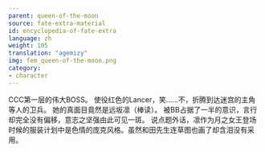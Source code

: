 ```yaml
---
parent: queen-of-the-moon
source: fate-extra-material
id: encyclopedia-of-fate-extra
language: zh
weight: 105
translation: "agemizy"
img: fem_queen-of-the-moon.png
category:
- character
---
```


CCC第一层的伟大BOSS。
使役红色的Lancer，笑……不，折腾到达迷宫的主角等人的卫兵。
她的真面目竟然是远坂凛（棒读）。
被BB占据了一半的意识，言行却完全没有偏移，意志之坚强由此可见一斑。
说点题外话，凛作为月之女王登场时候的服装计划中是色情的庞克风格。虽然和田先生连草图也画了却含泪没有采用。
